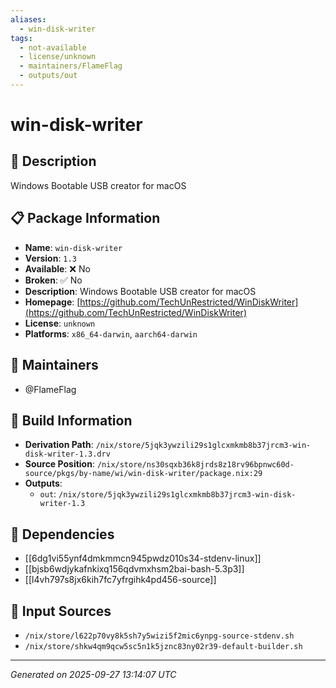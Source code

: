 ```yaml
---
aliases:
  - win-disk-writer
tags:
  - not-available
  - license/unknown
  - maintainers/FlameFlag
  - outputs/out
---
```


# win-disk-writer

## 📝 Description

Windows Bootable USB creator for macOS

## 📋 Package Information

- **Name**: `win-disk-writer`
- **Version**: `1.3`
- **Available**: ❌ No
- **Broken**: ✅ No
- **Description**: Windows Bootable USB creator for macOS
- **Homepage**: [https://github.com/TechUnRestricted/WinDiskWriter](https://github.com/TechUnRestricted/WinDiskWriter)
- **License**: `unknown`
- **Platforms**: `x86_64-darwin`, `aarch64-darwin`
## 👥 Maintainers

- @FlameFlag


## 🔧 Build Information

- **Derivation Path**: `/nix/store/5jqk3ywzili29s1glcxmkmb8b37jrcm3-win-disk-writer-1.3.drv`
- **Source Position**: `/nix/store/ns30sqxb36k8jrds8z18rv96bpnwc60d-source/pkgs/by-name/wi/win-disk-writer/package.nix:29`
- **Outputs**:
  - `out`:  `/nix/store/5jqk3ywzili29s1glcxmkmb8b37jrcm3-win-disk-writer-1.3`

## 🔗 Dependencies

- [[6dg1vi55ynf4dmkmmcn945pwdz010s34-stdenv-linux]]
- [[bjsb6wdjykafnkixq156qdvmxhsm2bai-bash-5.3p3]]
- [[l4vh797s8jx6kih7fc7yfrgihk4pd456-source]]

## 📁 Input Sources

- `/nix/store/l622p70vy8k5sh7y5wizi5f2mic6ynpg-source-stdenv.sh`
- `/nix/store/shkw4qm9qcw5sc5n1k5jznc83ny02r39-default-builder.sh`

---
*Generated on 2025-09-27 13:14:07 UTC*
